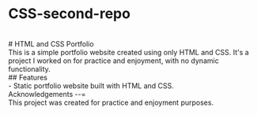 # CSS-second-repo
<br>
# HTML and CSS Portfolio
<br>
This is a simple portfolio website created using only HTML and CSS. It's a project I worked on for practice and enjoyment, with no dynamic functionality.
<br>
## Features<br>
- Static portfolio website built with HTML and CSS.
<br>
Acknowledgements --= <br>
This project was created for practice and enjoyment purposes.
